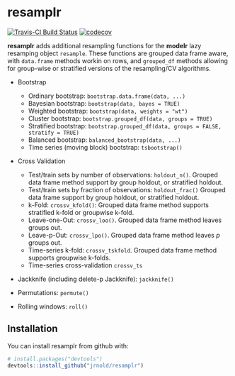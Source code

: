 # resamplr

[![Travis-CI Build Status](https://travis-ci.org/jrnold/resamplr.svg?branch=master)](https://travis-ci.org/jrnold/resamplr)
[![codecov](https://codecov.io/gh/jrnold/resamplr/branch/master/graph/badge.svg)](https://codecov.io/gh/jrnold/resamplr)

**resamplr** adds additional resampling functions for the **modelr** lazy resamping object `resample`.
These functions are grouped data frame aware, with `data.frame` methods workin on rows, and `grouped_df` methods allowing for group-wise or stratified versions of the resampling/CV algorithms.

- Bootstrap

  - Ordinary bootstrap: `bootstrap.data.frame(data, ...)`
  - Bayesian bootstrap: `bootstrap(data, bayes = TRUE)`
  - Weighted bootstrap: `bootstrap(data, weights = "wt")`
  - Cluster bootstrap: `bootstrap.grouped_df(data, groups = TRUE)`
  - Stratified bootstrap: `bootstrap.grouped_df(data, groups = FALSE, stratify = TRUE)`
  - Balanced bootstrap: `balanced_bootstrap(data, ...)`
  - Time series (moving block) bootstrap: `tsbootstrap()`
  
- Cross Validation

  - Test/train sets by number of observations: `holdout_n()`. Grouped data frame method support by group holdout, or stratified holdout.
  - Test/train sets by fraction of observations: `holdout_frac()` Grouped data frame support by group holdout, or stratified holdout.
  - k-Fold: `crossv_kfold()`: Grouped data frame method supports stratified k-fold or groupwise k-fold.
  - Leave-one-Out: `crossv_loo()`. Grouped data frame method leaves groups out.
  - Leave-p-Out: `crossv_lpo()`. Grouped data frame method leaves $p$ groups out.
  - Time-series k-fold: `crossv_tskfold`. Grouped data frame method supports groupwise k-folds.
  - Time-series cross-validation `crossv_ts`
  
- Jackknife (including delete-p Jackknife): `jackknife()`
- Permutations: `permute()`
- Rolling windows: `roll()`


## Installation

You can install resamplr from github with:

``` r
# install.packages("devtools")
devtools::install_github("jrnold/resamplr")
```
